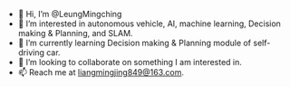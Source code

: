 - 👋 Hi, I’m @LeungMingching
- 👀 I’m interested in autonomous vehicle, AI, machine learning, Decision making & Planning, and SLAM.
- 🌱 I’m currently learning Decision making & Planning module of self-driving car.
- 💞️ I’m looking to collaborate on something I am interested in.
- 📫 Reach me at liangmingjing849@163.com.

<!---
LeungMingching/LeungMingching is a ✨ special ✨ repository because its `README.md` (this file) appears on your GitHub profile.
You can click the Preview link to take a look at your changes.
--->
